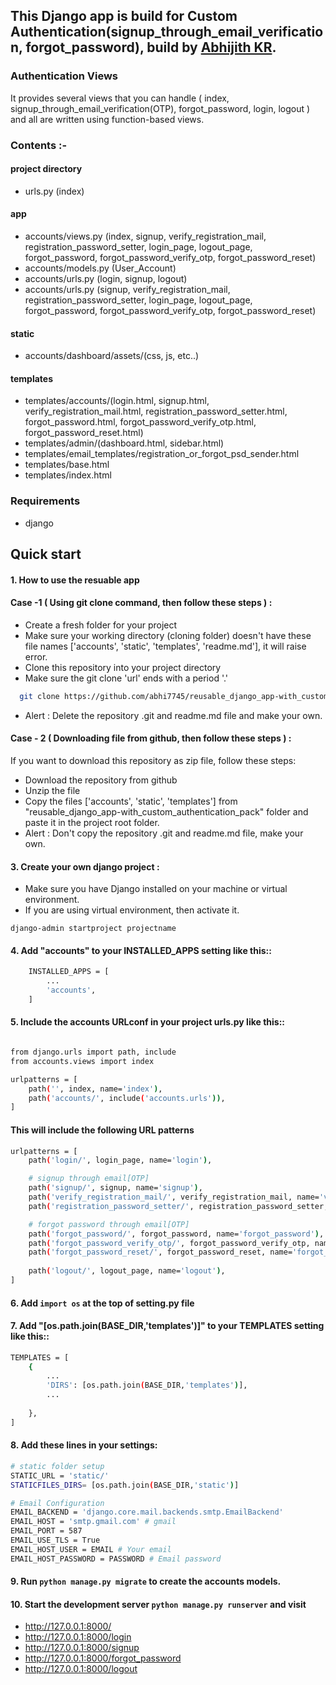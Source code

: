 ## This Django app is build for Custom Authentication(signup_through_email_verification, forgot_password), build by [Abhijith KR](https://github.com/abhi7745).

### Authentication Views
It provides several views that you can handle ( index, signup_through_email_verification(OTP), forgot_password, login, logout ) and all are written using function-based views.

### Contents :-

#### project directory
- urls.py (index)

#### app
- accounts/views.py (index, signup, verify_registration_mail, registration_password_setter, login_page, logout_page, forgot_password, forgot_password_verify_otp, forgot_password_reset)
- accounts/models.py (User_Account)
- accounts/urls.py (login, signup, logout)
- accounts/urls.py (signup, verify_registration_mail, registration_password_setter, login_page, logout_page, forgot_password, forgot_password_verify_otp, forgot_password_reset)

#### static
- accounts/dashboard/assets/(css, js, etc..)

#### templates
- templates/accounts/(login.html, signup.html, verify_registration_mail.html, registration_password_setter.html, forgot_password.html, forgot_password_verify_otp.html, forgot_password_reset.html)
- templates/admin/(dashboard.html, sidebar.html)
- templates/email_templates/registration_or_forgot_psd_sender.html
- templates/base.html
- templates/index.html

### Requirements
- django

Quick start
-----------

#### 1. How to use the resuable app
#### Case -1 ( Using git clone command, then follow these steps ) :
- Create a fresh folder for your project 
- Make sure your working directory (cloning folder) doesn't have these file names ['accounts', 'static', 'templates', 'readme.md'], it will raise error.
- Clone this repository into your project directory
- Make sure the git clone 'url' ends with a period '.' 

```bash
  git clone https://github.com/abhi7745/reusable_django_app-with_custom_authentication_pack.git .
```
- Alert : Delete the repository .git and readme.md file and make your own.

#### Case - 2 ( Downloading file from github, then follow these steps ) :
If you want to download this repository as zip file, follow these steps:
- Download the repository from github
- Unzip the file
- Copy the files ['accounts', 'static', 'templates'] from "reusable_django_app-with_custom_authentication_pack" folder and paste it in the project root folder. 
- Alert : Don't copy the repository .git and readme.md file, make your own.

#### 3. Create your own django project :
- Make sure you have Django installed on your machine or virtual environment.
- If you are using virtual environment, then activate it.

```django-admin startproject projectname```

#### 4. Add "accounts" to your INSTALLED_APPS setting like this::

``` bash
    INSTALLED_APPS = [
        ...
        'accounts',
    ]
```


#### 5. Include the accounts URLconf in your project urls.py like this::

```bash

from django.urls import path, include
from accounts.views import index

urlpatterns = [
    path('', index, name='index'),
    path('accounts/', include('accounts.urls')),
]
```

#### This will include the following URL patterns
```bash
urlpatterns = [
    path('login/', login_page, name='login'),

    # signup through email[OTP]
    path('signup/', signup, name='signup'),
    path('verify_registration_mail/', verify_registration_mail, name='verify_registration_mail'),
    path('registration_password_setter/', registration_password_setter, name='registration_password_setter'),

    # forgot password through email[OTP]
    path('forgot_password/', forgot_password, name='forgot_password'),
    path('forgot_password_verify_otp/', forgot_password_verify_otp, name='forgot_password_verify_otp'),
    path('forgot_password_reset/', forgot_password_reset, name='forgot_password_reset'),
    
    path('logout/', logout_page, name='logout'),
]
```
#### 6. Add ```import os``` at the top of setting.py file

#### 7. Add "[os.path.join(BASE_DIR,'templates')]" to your TEMPLATES setting like this::

```bash
TEMPLATES = [
    {
        ...
        'DIRS': [os.path.join(BASE_DIR,'templates')],
        ...
       
    },
]
```
#### 8. Add these lines in your settings:
```bash
# static folder setup
STATIC_URL = 'static/'
STATICFILES_DIRS= [os.path.join(BASE_DIR,'static')]

# Email Configuration
EMAIL_BACKEND = 'django.core.mail.backends.smtp.EmailBackend'
EMAIL_HOST = 'smtp.gmail.com' # gmail
EMAIL_PORT = 587
EMAIL_USE_TLS = True
EMAIL_HOST_USER = EMAIL # Your email
EMAIL_HOST_PASSWORD = PASSWORD # Email password
```


#### 9. Run ``python manage.py migrate`` to create the accounts models.

#### 10. Start the development server ``python manage.py runserver`` and visit
- http://127.0.0.1:8000/
- http://127.0.0.1:8000/login
- http://127.0.0.1:8000/signup
- http://127.0.0.1:8000/forgot_password
- http://127.0.0.1:8000/logout